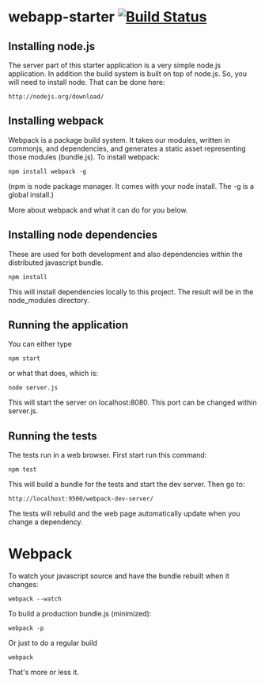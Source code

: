 # webapp-starter [![Build Status](https://travis-ci.org/esnet/webapp-starter.svg?branch=master)](https://travis-ci.org/esnet/webapp-starter)

Installing node.js
------------------

The server part of this starter application is a very simple node.js application.
In addition the build system is built on top of node.js. So, you will need to install node. That can be done here:

```
http://nodejs.org/download/
```


Installing webpack
------------------

Webpack is a package build system. It takes our modules, written in commonjs, and dependencies, and generates a static asset representing those modules (bundle.js). To install webpack:

```
npm install webpack -g
```

(npm is node package manager. It comes with your node install. The -g is a global install.)

More about webpack and what it can do for you below.

Installing node dependencies
----------------------------

These are used for both development and also dependencies within the distributed javascript bundle.

```
npm install
```

This will install dependencies locally to this project. The result will be in the node_modules directory.

Running the application
-----------------------

You can either type

```
npm start
```

or what that does, which is:

```
node server.js
```

This will start the server on localhost:8080. This port can be changed within server.js.

Running the tests
-----------------

The tests run in a web browser. First start run this command:

```
npm test
```

This will build a bundle for the tests and start the dev server. Then go to:

```
http://localhost:9500/webpack-dev-server/
```

The tests will rebuild and the web page automatically update when you change a dependency.

Webpack
=======

To watch your javascript source and have the bundle rebuilt when it changes:

```
webpack --watch
```

To build a production bundle.js (minimized):

```
webpack -p
```

Or just to do a regular build

```
webpack
```

That's more or less it.


